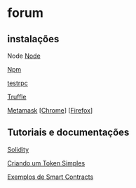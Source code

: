 # forum

## instalações
Node
[Node](https://nodejs.org/en/)

[Npm](https://www.npmjs.com/)

[testrpc](https://github.com/ethereumjs/testrpc)

[Truffle](http://truffleframework.com/docs/getting_started/contracts)

[Metamask](http://metamask.io/) [[Chrome](https://chrome.google.com/webstore/detail/metamask/nkbihfbeogaeaoehlefnkodbefgpgknn)] [[Firefox](https://addons.mozilla.org/en-US/firefox/addon/ether-metamask/)]

## Tutoriais e documentações
[Solidity](http://solidity.readthedocs.io/)

[Criando um Token Simples](http://solidity.readthedocs.io/)


[Exemplos de Smart Contracts](https://github.com/ethereum-development-brasil/smart-contracts-examples)
